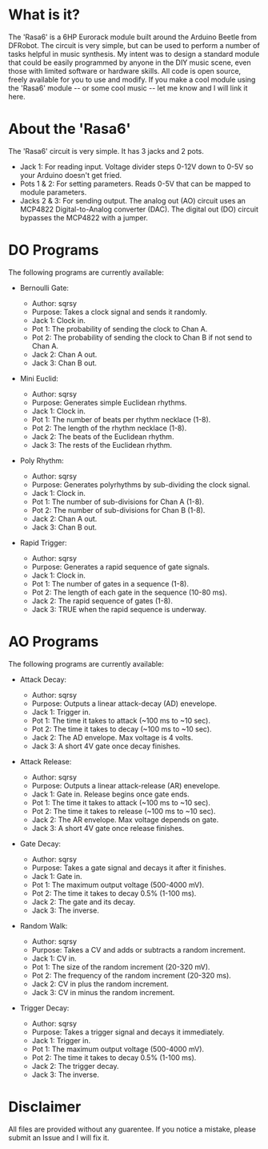 # What is it?

The 'Rasa6' is a 6HP Eurorack module built around the Arduino Beetle from DFRobot. The circuit is very simple, but can be used to perform a number of tasks helpful in music synthesis. My intent was to design a standard module that could be easily programmed by anyone in the DIY music scene, even those with limited software or hardware skills. All code is open source, freely available for you to use and modify. If you make a cool module using the 'Rasa6' module -- or some cool music -- let me know and I will link it here.

# About the 'Rasa6'

The 'Rasa6' circuit is very simple. It has 3 jacks and 2 pots.
* Jack 1: For reading input. Voltage divider steps 0-12V down to 0-5V so your Arduino doesn't get fried.
* Pots 1 & 2: For setting parameters. Reads 0-5V that can be mapped to module parameters.
* Jacks 2 & 3: For sending output. The analog out (AO) circuit uses an MCP4822 Digital-to-Analog converter (DAC). The digital out (DO) circuit bypasses the MCP4822 with a jumper.

# DO Programs

The following programs are currently available:

* Bernoulli Gate:
	* Author: sqrsy
	* Purpose: Takes a clock signal and sends it randomly.
	* Jack 1: Clock in.
	* Pot 1: The probability of sending the clock to Chan A.
	* Pot 2: The probability of sending the clock to Chan B if not send to Chan A.
	* Jack 2: Chan A out.
	* Jack 3: Chan B out.

* Mini Euclid:
	* Author: sqrsy
	* Purpose: Generates simple Euclidean rhythms.
	* Jack 1: Clock in.
	* Pot 1: The number of beats per rhythm necklace (1-8).
	* Pot 2: The length of the rhythm necklace (1-8).
	* Jack 2: The beats of the Euclidean rhythm.
	* Jack 3: The rests of the Euclidean rhythm.

* Poly Rhythm:
	* Author: sqrsy
	* Purpose: Generates polyrhythms by sub-dividing the clock signal.
	* Jack 1: Clock in.
	* Pot 1: The number of sub-divisions for Chan A (1-8).
	* Pot 2: The number of sub-divisions for Chan B (1-8).
	* Jack 2: Chan A out.
	* Jack 3: Chan B out.

* Rapid Trigger:
	* Author: sqrsy
	* Purpose: Generates a rapid sequence of gate signals.
	* Jack 1: Clock in.
	* Pot 1: The number of gates in a sequence (1-8).
	* Pot 2: The length of each gate in the sequence (10-80 ms).
	* Jack 2: The rapid sequence of gates (1-8).
	* Jack 3: TRUE when the rapid sequence is underway.

# AO Programs

The following programs are currently available:

* Attack Decay:
	* Author: sqrsy
	* Purpose: Outputs a linear attack-decay (AD) enevelope.
	* Jack 1: Trigger in.
	* Pot 1: The time it takes to attack (~100 ms to ~10 sec).
	* Pot 2: The time it takes to decay (~100 ms to ~10 sec).
	* Jack 2: The AD envelope. Max voltage is 4 volts.
	* Jack 3: A short 4V gate once decay finishes.

* Attack Release:
	* Author: sqrsy
	* Purpose: Outputs a linear attack-release (AR) enevelope.
	* Jack 1: Gate in. Release begins once gate ends.
	* Pot 1: The time it takes to attack (~100 ms to ~10 sec).
	* Pot 2: The time it takes to release (~100 ms to ~10 sec).
	* Jack 2: The AR envelope. Max voltage depends on gate.
	* Jack 3: A short 4V gate once release finishes.

* Gate Decay:
	* Author: sqrsy
	* Purpose: Takes a gate signal and decays it after it finishes.
	* Jack 1: Gate in.
	* Pot 1: The maximum output voltage (500-4000 mV).
	* Pot 2: The time it takes to decay 0.5% (1-100 ms).
	* Jack 2: The gate and its decay.
	* Jack 3: The inverse.

* Random Walk:
	* Author: sqrsy
	* Purpose: Takes a CV and adds or subtracts a random increment.
	* Jack 1: CV in.
	* Pot 1: The size of the random increment (20-320 mV).
	* Pot 2: The frequency of the random increment (20-320 ms).
	* Jack 2: CV in plus the random increment.
	* Jack 3: CV in minus the random increment.

* Trigger Decay:
	* Author: sqrsy
	* Purpose: Takes a trigger signal and decays it immediately.
	* Jack 1: Trigger in.
	* Pot 1: The maximum output voltage (500-4000 mV).
	* Pot 2: The time it takes to decay 0.5% (1-100 ms).
	* Jack 2: The trigger decay.
	* Jack 3: The inverse.

# Disclaimer

All files are provided without any guarentee. If you notice a mistake, please submit an Issue and I will fix it.